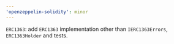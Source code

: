 ```yaml
---
'openzeppelin-solidity': minor
---
```


`ERC1363`: add `ERC1363` implementation other than `IERC1363Errors`, `ERC1363Holder` and tests.
